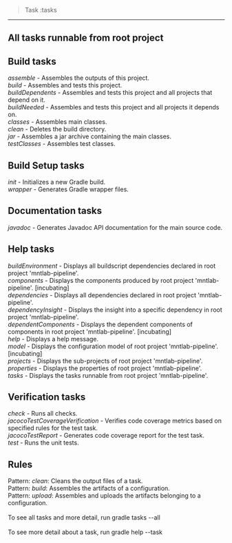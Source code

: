  > Task :tasks

------------------------------------------------------------
All tasks runnable from root project
------------------------------------------------------------

Build tasks
-----------
*assemble* - Assembles the outputs of this project.</br>
*build* - Assembles and tests this project.</br>
*buildDependents* - Assembles and tests this project and all projects that depend on it.</br>
*buildNeeded* - Assembles and tests this project and all projects it depends on.</br>
*classes* - Assembles main classes.</br>
*clean* - Deletes the build directory.</br>
*jar* - Assembles a jar archive containing the main classes.</br>
*testClasses* - Assembles test classes.</br>

Build Setup tasks
-----------------
*init* - Initializes a new Gradle build.</br>
*wrapper* - Generates Gradle wrapper files.</br>

Documentation tasks
-------------------
*javadoc* - Generates Javadoc API documentation for the main source code.</br>

Help tasks
----------
*buildEnvironment* - Displays all buildscript dependencies declared in root project 'mntlab-pipeline'.</br>
*components* - Displays the components produced by root project 'mntlab-pipeline'. [incubating]</br>
*dependencies* - Displays all dependencies declared in root project 'mntlab-pipeline'.</br>
*dependencyInsight* - Displays the insight into a specific dependency in root project 'mntlab-pipeline'.</br>
*dependentComponents* - Displays the dependent components of components in root project 'mntlab-pipeline'. [incubating]</br>
*help* - Displays a help message.</br>
*model* - Displays the configuration model of root project 'mntlab-pipeline'. [incubating]</br>
*projects* - Displays the sub-projects of root project 'mntlab-pipeline'.</br>
*properties* - Displays the properties of root project 'mntlab-pipeline'.</br>
*tasks* - Displays the tasks runnable from root project 'mntlab-pipeline'.</br>

Verification tasks
------------------
*check* - Runs all checks.</br>
*jacocoTestCoverageVerification* - Verifies code coverage metrics based on specified rules for the test task.</br>
*jacocoTestReport* - Generates code coverage report for the test task.</br>
*test* - Runs the unit tests.</br>

Rules
-----
Pattern: *clean*<TaskName>: Cleans the output files of a task.</br>
Pattern: *build*<ConfigurationName>: Assembles the artifacts of a configuration.</br>
Pattern: *upload*<ConfigurationName>: Assembles and uploads the artifacts belonging to a configuration.</br>
</br>
To see all tasks and more detail, run gradle tasks --all</br>
</br>
To see more detail about a task, run gradle help --task <task></br>
